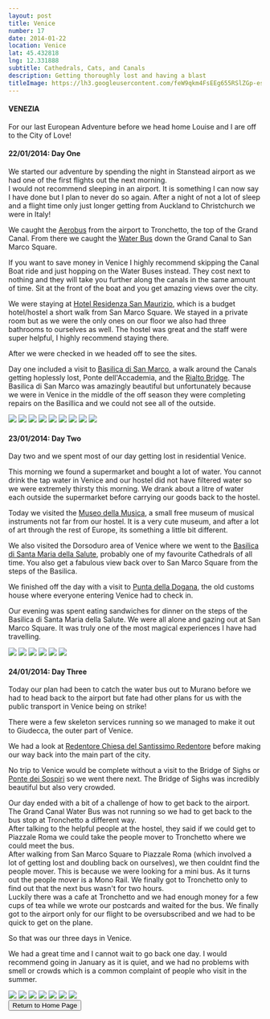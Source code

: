 ```yaml
---
layout: post
title: Venice
number: 17
date: 2014-01-22
location: Venice
lat: 45.432818
lng: 12.331888
subtitle: Cathedrals, Cats, and Canals
description: Getting thoroughly lost and having a blast
titleImage: https://lh3.googleusercontent.com/feW9qkm4FsEEg655RSlZGp-es-HwebY-vZYZL-IJqmwjUMudB0lYcKRiaZK6jxYbLWUW_tKnadIfuossKIivdgXTiu2X9JpBWXi116sLVJFuyYMG8VGQUZA75pbW-AMn9uvZzm8B0kQ=w2400
---
```


<h4>VENEZIA</h4>

For our last European Adventure before we head home Louise and I are off to the City of Love!

<h4>22/01/2014: Day One</h4> 

We started our adventure by spending the night in Stanstead airport as we had one of the first flights out the next morning. <br>
I would not recommend sleeping in an airport. It is something I can now say I have done but I plan to never do so again. 
After a night of not a lot of sleep and a flight time only just longer getting from Auckland to Christchurch we were in Italy!

We caught the <a target="_blank" href="http://www.atvo.it/en-venice-airport.html">Aerobus</a> from the airport to Tronchetto, the top of the Grand Canal. From there we caught the <a target="_blank" href="http://actv.avmspa.it/en/content/water-bus-service-timetable-0">Water Bus</a> down the Grand Canal to San Marco Square.

If you want to save money in Venice I highly recommend skipping the Canal Boat ride and just hopping on the Water Buses instead. 
They cost next to nothing and they will take you further along the canals in the same amount of time. Sit at the front of the boat and you get amazing views over the city.

We were staying at <a target="_blank" href="http://www.residenzasanmaurizio.com/">Hotel Residenza San Maurizio</a>, which is a budget hotel/hostel a short walk from San Marco Square.
We stayed in a private room but as we were the only ones on our floor we also had three bathrooms to ourselves as well. The hostel was great and the staff were super helpful, I highly recommend staying there.

After we were checked in we headed off to see the sites. 

Day one included a visit to <a tagret="_blank" href="http://www.basilicasanmarco.it/">Basilica di San Marco</a>, a walk around the Canals getting hoplessly lost,  Ponte dell'Accademia, and the <a target="_blank" href="http://www.comune.venezia.it/">Rialto Bridge</a>.
The Basilica di San Marco was amazingly beautiful but unfortunately because we were in Venice in the middle of the off season they were completing repairs on the Basillica and we could not see all of the outside. 

<img src="https://lh3.googleusercontent.com/s9LjbR9GWEyYlBmtZofwv4YGodtzXQfDxqHr4ZWzB03CgRyqKFjDNdsDsqX7G0Eq6yr98e7QprgTkRN6agzFRoJuwkUbs5rOlfTI54fGE4DogAOER5s-IEO7YnEPva9Z6AH8VZCBFe4=w2400" class="image1">
<img src="https://lh3.googleusercontent.com/FHXRLRnB4yzQ0AW8NlsbJ1opCj4NEDnsqnT9kRnRp4iPEMYPqe1Xdn9XU7fvBnsoOl_9d5b8JDe_NtVsTElwVBIQq6SU3qPtLSDRgyi8deJRgjV3hdfQsAuvs7XHCrTUuls0D9ipgiE=w2400" class="image1">
<img src="https://lh3.googleusercontent.com/fnq7D-9DlEg_gM0uRvyaTYImsq9xav8N6Dvo8OXqAn1RTalBVZUiUvNNnHKvp4tVr5_jOCyOyhWVjRpY62x5EoHm8WpyxTA5PS_u3NznoIcRcTku8H6uY4Z0GnCqPVoiV5kVm3EZg7E=w2400" class="image1">
<img src="https://lh3.googleusercontent.com/YE0LCOzD8IipKRjeAPNq-UmcXg1X_WN6zVXZXeAe0yjoNEttRxrnuDYjFzvFTXkegBKIont3mwiOyHXGnnpqtnrGyFbtnMum8tmhVz31VzeTu7F01igOYJ3tDnvZ2pSmiiOqaIvZl-s=w2400" class="image1">
<img src="https://lh3.googleusercontent.com/M0nMqM6ZpFCUL8H14OxwPqL6Jg7mtAYBGJcTJWlm1e4tJWxMHw8fID0NNc9vJBfXsA0d-QzRbz4N-ZwFB8GNlvMHUOynsuEx5Qnd3W4QD4o1LxENLa03nig87WCfZFaY-UMpHQA_YlY=w2400" class="image1">
<img src="https://lh3.googleusercontent.com/FvHnSQeFYjTcgB7gngu3pgBtJn_wf_PLkNeWqfPktB6fYBZRZsXRSRzVTgu1_REq-uGplxfmd4G_0iIsu9KJt0KXef6kNYXT9xfBAyKo_GxcSYpFbK8QBYPIrMIebh-huSYr0yRJ9PU=w2400" class="image1">
<img src="https://lh3.googleusercontent.com/QIiTJTR0knnG5m7nOEfssza1pjc84Vcm9Ov02a-rF1v-O0DBj8vDB5MO16llB49-2EqFnbOTVugVAzQ-PvNEI-0BqGmJCpI_3e1vR5CWnMhO8_4rxlhnW0xiVs8vbZ81FIN61dyZJcU=w2400" class="image1">
<img src="https://lh3.googleusercontent.com/IDcD77k9erf6gA35ncU5SFp0M90w7ebSmZCr1aXDbPmtgrLVJ6EnXqjAx55NHrVVF3hiipSGtCGRfZlwvFR3JYyWFKZBVwu8CFq3JPjJbaTBzsxaufljOgGYIhwDPgu8OMlG3xopiv8=w2400" class="image1">
<img src="https://lh3.googleusercontent.com/dEgQW4oq6wFIUB6zWTpmQWueLx_ePmyh322FZ1uld6O4BOMBqdA8HrGT-plQTeJPnAHJjulbmk0RAIwmRplcALiuRbUxnY-KcsaMp-1CwrdqCgQaxRPIl2it0yff9me5CeQVjFIkJ4I=w2400" class="image1">

<h4>23/01/2014: Day Two</h4>

Day two and we spent most of our day getting lost in residential Venice. 

This morning we found a supermarket and bought a lot of water. You cannot drink the tap water in Venice and our hostel did not have filtered water so we were extremely thirsty this morning. We drank about a litre of water each outside the supermarket before carrying our goods back to the hostel.

Today we visited the <a target="_blank" href="https://www.museodellamusica.com/en/">Museo della Musica</a>, a small free museum of musical instruments not far from our hostel. It is a very cute museum, and after a lot of art through the rest of Europe, its something a little bit different. 

We also visited the Dorsoduro area of Venice where we went to the <a target="_blank" href="http://basilicasalutevenezia.it/la-basilica/">Basilica di Santa Maria della Salute</a>, probably one of my favourite Cathedrals of all time. You also get a fabulous view back over to San Marco Square from the steps of the Basilica. 

We finished off the day with a visit to <a target="_blank" href="https://www.palazzograssi.it/">Punta della Dogana</a>, the old customs house where everyone entering Venice had to check in. 

Our evening was spent eating sandwiches for dinner on the steps of the Basilica di Santa Maria della Salute. We were all alone and gazing out at San Marco Square. It was truly one of the most magical experiences I have had travelling. 

<img src="https://lh3.googleusercontent.com/TUqeHcBxfcrW5LoLxvBF6Qnm2kky0Nyq_79wHEnNkQXzuFEvAF0VaRIZ0aHJiqqlvw866she3OU4-NkuScMUTg6oUq3g871meSqEGqyHmSJXLd9z2vLk0WQLwvRH1fY3QLQ8hdTCHJM=w2400" class="image1">
<img src="https://lh3.googleusercontent.com/KMo72juWANm6qcDvm4VklpRfexUNtT-kW891uNvkJiaoSLy3Sfyw3ojLw8Vd8mdAYzKTHd97QwxPpZnAFVcHBjIXG7FylWroJ3ETvR0nPxfarjzVmx8g7oI3ydf7p-h05x7EzJfQQZQ=w2400" class="image1">
<img src="https://lh3.googleusercontent.com/OHABHjulCp6BcH_UOA6uidMhi9Arib4meeRwPKayaLgtMR2Rls2Ywt5EB5sPxSROcGWbF_VZ0KOrrAx6L4c24E9uzaIktVPv9NgqiQgaBLf-9ORnlKfzJ_ovxsTPNYZGJyrPL2STzEI=w2400" class="image1">
<img src="https://lh3.googleusercontent.com/xu9Ix4ei-S9_mWExIBs4syCxQoT9CcRFMLvOFuyeMOi-S2eLkCil7y22E2Q6g4eN-zf2_L5LoLgPz3xWwjgs6RDZHZJ8PEOVu0oGQbY8Xtv-076ZrbKDdQSzWH2poIEIdNb93tTR2Vw=w2400" class="image1">
<img src="https://lh3.googleusercontent.com/_Ie6Q6hTptcPbJWzwuXOE-XQ92KzYoLj4v4F_3JoHniphPEzycEJIgqLJEpQVYdqc6okJGsLnQc2AIwtQLeQzwBMPOFxSwQyeB_5R0AMPQDHqNZncp9ID5D8QX1toHKtK2nQNoN5tyk=w2400" class="image1">
<img src="https://lh3.googleusercontent.com/ZsDndQNfdpNsOc52DgozwnQJxecraRb7ZXyhNn90bjYCdK__4_kQUpR5Ymyb-Bc1G71wertFmnH4V8emDD5zvFQM-tRJ_HU2sDU5C1WGO9V8Po4F3BkpBk96V7U-jPHz2H-TiqSv8ds=w2400" class="image1">

<h4>24/01/2014: Day Three</h4>

Today our plan had been to catch the water bus out to Murano before we had to head back to the airport but fate had other plans for us with the public transport in Venice being on strike!

There were a few skeleton services running so we managed to make it out to Giudecca, the outer part of Venice. 

We had a look at <a target="_blank" href="http://www.chorusvenezia.org/">Redentore Chiesa del Santissimo Redentore</a> before making our way back into the main part of the city.

No trip to Venice would be complete without a visit to the Bridge of Sighs or <a target="_blank" href="http://palazzoducale.visitmuve.it/">Ponte dei Sospiri</a> so we went there next. The Bridge of Sighs was incredibly beautiful but also very crowded. 

Our day ended with a bit of a challenge of how to get back to the airport. The Grand Canal Water Bus was not running so we had to get back to the bus stop at Tronchetto a different way. <br>
After talking to the helpful people at the hostel, they said if we could get to Piazzale Roma we could take the people mover to Tronchetto where we could meet the bus. <br>
After walking from San Marco Square to  Piazzale Roma (which involved a lot of getting lost and doubling back on ourselves), we then couldnt find the people mover. This is because we were looking for a mini bus. As it turns out the people mover is a Mono Rail. We finally got to Tronchetto only to find out that the next bus wasn't for two hours. <br>
Luckily there was a cafe at Tronchetto and we had enough money for a few cups of tea while we wrote our postcards and waited for the bus. We finally got to the airport only for our flight to be oversubscribed and we had to be quick to get on the plane. 

So that was our three days in Venice. 

We had a great time and I cannot wait to go back one day. I would recommend going in January as it is quiet, and we had no problems with smell or crowds which is a common complaint of people who visit in the summer. 

<img src="https://lh3.googleusercontent.com/1gwE-l03uJy1oQZDlm3ftjJzVEyjwWACa9VqJFTXrw0FzJiIl96JAsISErJxOQAEtmclbzMGlRNpBPkVvcriPOmdo51Eo3xogc0zNGa2GP8IU_97rYb_BmSx0wVcj9fMFhTN3M8S4z4=w2400" class="image1">
<img src="https://lh3.googleusercontent.com/HN9WrOvvgqqzBD50xyGAHNkTPEr4iCphMlfgo7HVjjLvJdaqf5HxUaWbiP7vXnPNWmH7QpF65MG2LoU6q2kXKJfq4ha1Kg77X0tNo8CCsi2dVRFjMkPXY1_WgBLbLZdn6v_ZVLtfIDE=w2400" class="image1">
<img src="https://lh3.googleusercontent.com/pCl4a8eFxKTFvSvsHv0aoKSB9HDEHb7hcIEVorfz1DZPWq5N97O20yRgSajkU_vUQqd7P8BKldj_NdenyGPHrzkchWYwSkbxn2PF2cJw9ZO_u2OVTY5JvRY86Jkf7dzDGT-cmsWV1XQ=w2400" class="image1">
<img src="https://lh3.googleusercontent.com/4ipWpjCUaiR5aHRYZJIKlyqw0U_AGPbj2W7e2bkjRx5n1HPL58qDecOdJLdc6-Zz_AWIfJ1lSnYkFzD-Muq1wZjIO0ZRGNkanzjF7yZXeOoPHgFBKJgj3xMCL23TPddG_xGG-W7nRso=w2400" class="image4">
<img src="https://lh3.googleusercontent.com/Qsn5wTKL09yzP6RHKjg6HikCUFCUmrZtXF4VkZVaWhyOdpqxeo4OyvAJwnPpYB926AojE3IX0LT3efyvXSzv8ucPMV-PHUUFeN-lhfNesMqFNLWLinN2TBltwHvb_Wrm4qybBCRgzvM=w2400" class="image1">
<img src="https://lh3.googleusercontent.com/3GuqlRCOdpGcobq04Cpt4BxTFjGvYjQqNFDm6uK55XorfT82UEc3_T-fOdqO9kH1RvpXuwRjQ4MjuXsOi4Lz7q2ZaF4yxPT1Oa7NGNsraSoLcxtlX5GIi467C91FSmWaoe-ItxVdBHQ=w2400" class="image1">
<img src="https://lh3.googleusercontent.com/A-mfst0AM1dkdx4CPMadPPb9sa5bICpDOQ_GsNHCnjgoCL_o1X9KAUs-vqeOVVyAgFZmY2eWkQQkY27QudEi71-yZ-mgv90AEfPQR7jiXcMGi2PpoGo8eq4byGLkEyUNwQ_th3hJm2s=w2400" class="image1">

<div class="wrapper">
  <input type="button" class="button" value="Return to Home Page" onclick="self.close()">
</div>
